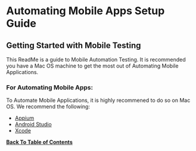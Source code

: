 # Automating Mobile Apps Setup Guide
## Getting Started with Mobile Testing

This ReadMe is a guide to Mobile Automation Testing. It is recommended you have a Mac OS machine to get the most out of Automating Mobile Applications.

### For Automating Mobile Apps:
To Automate Mobile Applications, it is highly recommened to do so on Mac OS. We recommend the following:
- [Appium](http://appium.io/)
- [Android Studio](https://developer.android.com/studio/)
- [Xcode](https://itunes.apple.com/us/app/xcode/id497799835?mt=12)


**[Back To Table of Contents](https://github.com/HoldenRiot/getting-started-automation/blob/master/1-Start-Here.md)**